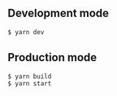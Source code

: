 ## Development mode

```bash
$ yarn dev
```

## Production mode

```bash
$ yarn build
$ yarn start
```